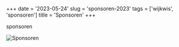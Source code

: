 +++
date = '2023-05-24'
slug = 'sponsoren-2023'
tags = ['wijkwis', 'sponsoren']
title = 'Sponsoren'
+++

sponsoren


![Sponsoren]("/image/logo-jumbo.png)
